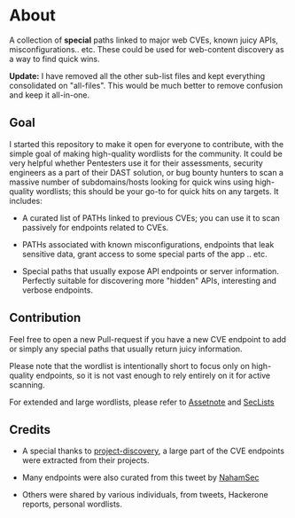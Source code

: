 # About
A collection of **special** paths linked to major web CVEs, known juicy APIs, misconfigurations.. etc. These could be used for web-content discovery as a way to find quick wins.

**Update:** I have removed all the other sub-list files and kept everything consolidated on "all-files". This would be much better to remove confusion and keep it all-in-one.


## Goal
I started this repository to make it open for everyone to contribute, with the simple goal of making high-quality wordlists for the community. It could be very helpful whether Pentesters use it for their assessments, security engineers as a part of their DAST solution, or bug bounty hunters to scan a massive number of subdomains/hosts looking for quick wins using high-quality wordlists; this should be your go-to for quick hits on any targets. It includes:

* A curated list of PATHs linked to previous CVEs; you can use it to scan passively for endpoints related to CVEs.

* PATHs associated with known misconfigurations, endpoints that leak sensitive data, grant access to some special parts of the app .. etc.

* Special paths that usually expose API endpoints or server information. Perfectly suitable for discovering more "hidden" APIs, interesting and verbose endpoints.


## Contribution
Feel free to open a new Pull-request if you have a new CVE endpoint to add or simply any special paths that usually return juicy information. 

Please note that the wordlist is intentionally short to focus only on high-quality endpoints, so it is not vast enough to rely entirely on it for active scanning.

For extended and large wordlists, please refer to [Assetnote](https://wordlists.assetnote.io/) and [SecLists](https://github.com/danielmiessler/SecLists/tree/master/Discovery/Web-Content)


## Credits

- A special thanks to [project-discovery](https://github.com/projectdiscovery/), a large part of the CVE endpoints were extracted from their projects.

- Many endpoints were also curated from this tweet by [NahamSec](https://twitter.com/NahamSec/status/1177672652011343873)
 
- Others were shared by various individuals, from tweets, Hackerone reports, personal wordlists. 

